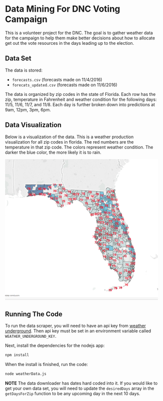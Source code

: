 # Data Mining For DNC Voting Campaign


This is a volunteer project for the DNC.  The goal is to gather weather data for the campaign to help them make better decisions about how to allocate get out the vote resources in the days leading up to the election. 

## Data Set

The data is stored:

* `forecasts.csv` (forecasts made on 11/4/2016)
* `forecats_updated.csv` (forecasts made on 11/6/2016)

The data is organized by zip codes in the state of Florida.  Each row has the zip, temperature in Fahrenheit and weather condition for the following days: 11/5, 11/6, 11/7, and 11/8.  Each day is further broken down into predictions at 9am, 12pm, 3pm, 6pm.

## Data Visualization

Below is a visualization of the data.  This is a weather production visualization for all zip codes in florida.  The red numbers are the temperature in that zip code.  The colors represent weather condition.  The darker the blue color, the more likely it is to rain.

![Weather data](Florida-Weather-Tuesday-Nov-8-2016-3pm.png)

## Running The Code

To run the data scraper,  you will need to have an api key from [weather underground](https://www.wunderground.com/weather/api/).  Then api key must be set in an environment variable called `WEATHER_UNDERGROUND_KEY`.

Next, install the dependencies for the nodejs app:

```sh
npm install
```

When the install is finished, run the code:


```sh
node weatherData.js
```

__NOTE__ The data downloader has dates hard coded into it.  If you would like to get your own data set, you will need to update the `desiredDays` array in the `getDaysForZip` function to be any upcoming day in the next 10 days.